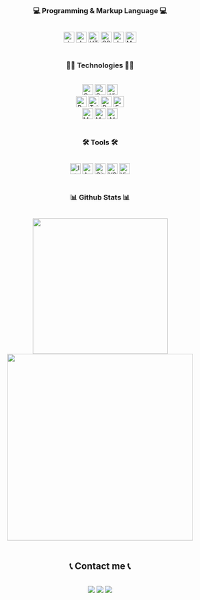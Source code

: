 
<h3 align="center">💻 Programming & Markup Language 💻</h3>
<br/>
<div align="center">
    <img src="https://img.shields.io/badge/java-%23ED8B00.svg?style=for-the-badge&logo=java&logoColor=white" alt="Java" height="25" />
    <img src="https://img.shields.io/badge/Kotlin-A020F0.svg?style=for-the-badge&logo=Kotlin&logoColor=white" alt="Java" height="25" />
    <img src="https://img.shields.io/badge/HTML5-E34F26?style=for-the-badge&logo=html5&logoColor=white" alt="HTML" height="25" />
    <img src="https://img.shields.io/badge/CSS3-1572B6?style=for-the-badge&logo=css3&logoColor=white" alt="CSS" height="25" />
    <img src="https://img.shields.io/badge/JavaScript-FAD02C?style=for-the-badge&logo=css3&logoColor=black" alt="JavaScript" height="25" />
    <img src="https://img.shields.io/badge/markdown-%23000000.svg?style=for-the-badge&logo=markdown&logoColor=white" alt="Markdown" height="25" />
</div>
<br>
<h3 align="center">👨‍💻 Technologies 👨‍💻</h3>
<br>
<div align="center">
    <img src="https://img.shields.io/badge/Spring-6DB33F?style=for-the-badge&logo=spring&logoColor=white" alt="Spring" height="25" />
    <img src="https://img.shields.io/badge/SpringBoot-18A558.svg?style=for-the-badge&logo=SpringBoot&logoColor=white" alt="SpringBoot" height="25" />
    <img src="https://img.shields.io/badge/Hibernate-59666C.svg?style=for-the-badge&logo=Hibernate&logoColor=white" alt="Hibernate" height="25" />
    <br/>
    <img src="https://img.shields.io/badge/Bootstrap-563D7C?style=for-the-badge&logo=bootstrap&logoColor=white" alt="Bootstrap" height="25" />
    <img src="https://img.shields.io/badge/Tailwind_CSS-38B2AC?style=for-the-badge&logo=tailwind-css&logoColor=white" alt="Tailwind" height="25" />
    <img src="https://img.shields.io/badge/ReactJS-20232A?style=for-the-badge&logo=React&logoColor=61DAFB" alt="ReactJS" height="25" />
    <img src="https://img.shields.io/badge/Express.js-404D59?style=for-the-badge&logo=Express&logoColor=61DAFB" alt="ExpressJS" height="25" />
    <br/>
    <img src="https://img.shields.io/badge/MariaDB-003545?style=for-the-badge&logo=mariadb&logoColor=white" alt="MariaDB" height="25" />
    <img src="https://img.shields.io/badge/mysql-%2300f.svg?style=for-the-badge&logo=mysql&logoColor=white" alt="MySQL" height="25" />
    <img src="https://img.shields.io/badge/MongoDB-4EA94B?style=for-the-badge&logo=mongodb&logoColor=white" alt="MongoDB" height="25" />

</div>
<br>

<h3 align="center">🛠️ Tools 🛠️</h3>
<br>
<div align="center">
    <img src="https://img.shields.io/badge/Intellij-AA336A?style=for-the-badge&logo=intellij-idea&logoColor=white" alt="Intellij" height="25" />
    <img src="https://img.shields.io/badge/Android_Studio-3DDC84?style=for-the-badge&logo=android-studio&logoColor=white" alt="Android studio" height="25" />
    <img src="https://img.shields.io/badge/github-%23121011.svg?style=for-the-badge&logo=github&logoColor=white" alt="Github" height="25" />
    <img src="https://img.shields.io/badge/Visual%20Studio%20Code-0078d7.svg?style=for-the-badge&logo=visual-studio-code&logoColor=white" alt="VSCode" height="25" />
    <img src="https://img.shields.io/badge/Visual%20Studio-5C2D91.svg?style=for-the-badge&logo=visual-studio&logoColor=white" alt="Visual studio" height="25" />
</div>
<br>

<h3 align="center">📊 Github Stats 📊</h3>
<br>
<div align="center">
    <img width="315" src="https://github-readme-stats.vercel.app/api/top-langs/?username=thanhhoang4869&layout=compact&theme=algolia"/>
    <img width="434" src="https://github-readme-stats.vercel.app/api?username=thanhhoang4869&show_icons=true&theme=algolia" />
</div>
<br>

<h2 align="center">📞 Contact me 📞</h2>
<br>
<div align="center">
    <a href="https://www.facebook.com/thanhhoang4869" target="top"><img src="https://img.shields.io/badge/Facebook-%231877F2.svg?style=for-the-badge&logo=Facebook&logoColor=white"></a>
    <a href="https://www.linkedin.com/in/thanhhoang4869/" target="top"><img src="https://img.shields.io/badge/linkedin-%230077B5.svg?style=for-the-badge&logo=linkedin&logoColor=white"></a>
    <a href="mailto:thanhhoang4869@gmail.com" target="blank"><img src="https://img.shields.io/badge/Gmail-D14836?style=for-the-badge&logo=gmail&logoColor=white"></a>
</div>
